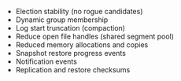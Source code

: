 
* Election stability (no rogue candidates)
* Dynamic group membership
* Log start truncation (compaction)
* Reduce open file handles (shared segment pool)
* Reduced memory allocations and copies
* Snapshot restore progress events
* Notification events
* Replication and restore checksums

